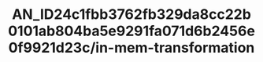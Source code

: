 ---  
schema: schema:AN_ID24c1fbb3762fb329da8cc22b0101ab804ba5e9291fa071d6b2456e0f9921d23c/in-mem-transformation  
title: AN_ID24c1fbb3762fb329da8cc22b0101ab804ba5e9291fa071d6b2456e0f9921d23c/in-mem-transformation  
organization: Sample Department  
notes: Used in 2 lineage(s)  
resources:  
  - name: AN_ID24c1fbb3762fb329da8cc22b0101ab804ba5e9291fa071d6b2456e0f9921d23c/in-mem-transformation 
    url: in-mem://AN_ID24c1fbb3762fb329da8cc22b0101ab804ba5e9291fa071d6b2456e0f9921d23c/in-mem-transformation 
    format : DataFrame  
license: None  
category:
  - Education  
maintainer: User  
maintainer_email: UserMail  
---